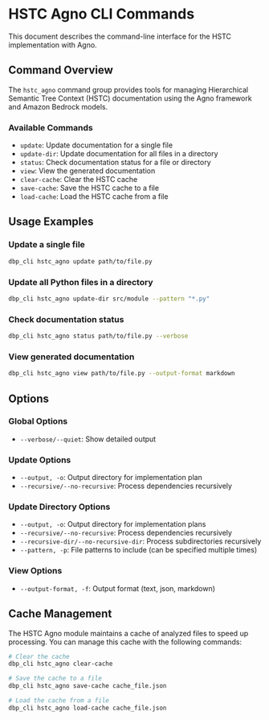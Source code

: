 # HSTC Agno CLI Commands

This document describes the command-line interface for the HSTC implementation with Agno.

## Command Overview

The `hstc_agno` command group provides tools for managing Hierarchical Semantic Tree Context (HSTC)
documentation using the Agno framework and Amazon Bedrock models.

### Available Commands

- `update`: Update documentation for a single file
- `update-dir`: Update documentation for all files in a directory
- `status`: Check documentation status for a file or directory
- `view`: View the generated documentation
- `clear-cache`: Clear the HSTC cache
- `save-cache`: Save the HSTC cache to a file
- `load-cache`: Load the HSTC cache from a file

## Usage Examples

### Update a single file

```bash
dbp_cli hstc_agno update path/to/file.py
```

### Update all Python files in a directory

```bash
dbp_cli hstc_agno update-dir src/module --pattern "*.py"
```

### Check documentation status

```bash
dbp_cli hstc_agno status path/to/file.py --verbose
```

### View generated documentation

```bash
dbp_cli hstc_agno view path/to/file.py --output-format markdown
```

## Options

### Global Options

- `--verbose/--quiet`: Show detailed output

### Update Options

- `--output, -o`: Output directory for implementation plan
- `--recursive/--no-recursive`: Process dependencies recursively

### Update Directory Options

- `--output, -o`: Output directory for implementation plans
- `--recursive/--no-recursive`: Process dependencies recursively
- `--recursive-dir/--no-recursive-dir`: Process subdirectories recursively
- `--pattern, -p`: File patterns to include (can be specified multiple times)

### View Options

- `--output-format, -f`: Output format (text, json, markdown)

## Cache Management

The HSTC Agno module maintains a cache of analyzed files to speed up processing. You can manage this cache with the following commands:

```bash
# Clear the cache
dbp_cli hstc_agno clear-cache

# Save the cache to a file
dbp_cli hstc_agno save-cache cache_file.json

# Load the cache from a file
dbp_cli hstc_agno load-cache cache_file.json
